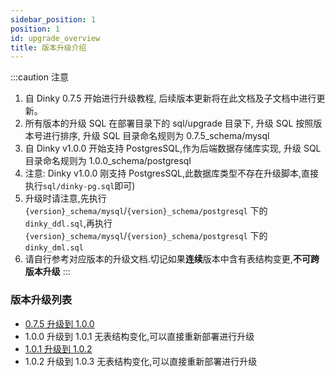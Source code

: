 ```yaml
---
sidebar_position: 1
position: 1
id: upgrade_overview
title: 版本升级介绍
---
```


:::caution 注意
1. 自 Dinky 0.7.5 开始进行升级教程, 后续版本更新将在此文档及子文档中进行更新。
2. 所有版本的升级 SQL 在部署目录下的 sql/upgrade 目录下, 升级 SQL 按照版本号进行排序, 升级 SQL 目录命名规则为 0.7.5_schema/mysql
3. 自 Dinky v1.0.0 开始支持 PostgresSQL,作为后端数据存储库实现, 升级 SQL 目录命名规则为 1.0.0_schema/postgresql
4. 注意: Dinky v1.0.0 刚支持 PostgresSQL,此数据库类型不存在升级脚本,直接执行`sql/dinky-pg.sql`即可)
5. 升级时请注意,先执行 `{version}_schema/mysql`/`{version}_schema/postgresql` 下的 `dinky_ddl.sql`,再执行 `{version}_schema/mysql`/`{version}_schema/postgresql` 下的 `dinky_dml.sql`
6. 请自行参考对应版本的升级文档.切记如果**连续**版本中含有表结构变更,**不可跨版本升级**
:::

### 版本升级列表

- [0.7.5 升级到 1.0.0](upgrade_075to100)
- 1.0.0 升级到 1.0.1 无表结构变化,可以直接重新部署进行升级
- [1.0.1 升级到 1.0.2](upgrade_101to102)
- 1.0.2 升级到 1.0.3 无表结构变化,可以直接重新部署进行升级